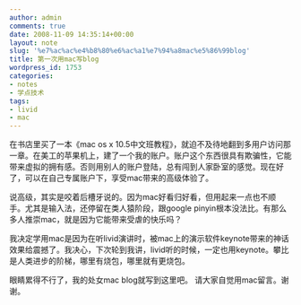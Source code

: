 ```yaml
---
author: admin
comments: true
date: 2008-11-09 14:35:14+00:00
layout: note
slug: '%e7%ac%ac%e4%b8%80%e6%ac%a1%e7%94%a8mac%e5%86%99blog'
title: 第一次用mac写blog
wordpress_id: 1753
categories:
- notes
- 学点技术
tags:
- livid
- mac
---
```


在书店里买了一本《mac os x 10.5中文班教程》，就迫不及待地翻到多用户访问那一章。在美工的苹果机上，建了一个我的账户。账户这个东西很具有欺骗性，它能带来虚拟的拥有感。否则用别人的账户登陆，总有闯到人家卧室的感觉。现在好了，可以在自己专属账户下，享受mac带来的高级体验了。

说高级，其实是咬着后槽牙说的。因为mac好看归好看，但用起来一点也不顺手。尤其是输入法，还停留在类人猿阶段，跟google pinyin根本没法比。有那么多人推崇mac，就是因为它能带来受虐的快乐吗？

我决定学用mac是因为在听livid演讲时，被mac上的演示软件keynote带来的神话效果给震撼了。我决心，下次轮到我讲，livid听的时候，一定也用keynote。攀比是人类进步的阶梯，哪里有烧包，哪里就有更烧包。

眼睛累得不行了，我的处女mac blog就写到这里吧。 请大家自觉用mac留言。谢谢。
